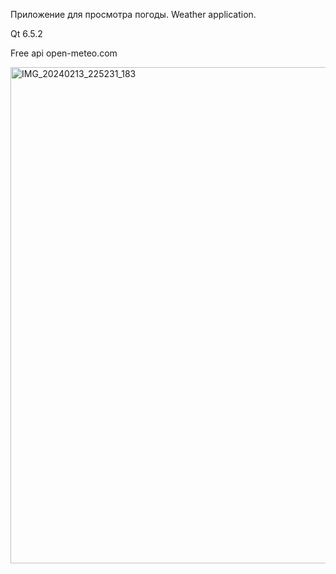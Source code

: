Приложение для просмотра погоды. Weather application.

Qt 6.5.2

Free api open-meteo.com

<img width="794" alt="IMG_20240213_225231_183" src="https://github.com/webboy96/weatherTwo/assets/20285403/725761a3-74eb-4b1d-965e-676d8043dab8">
